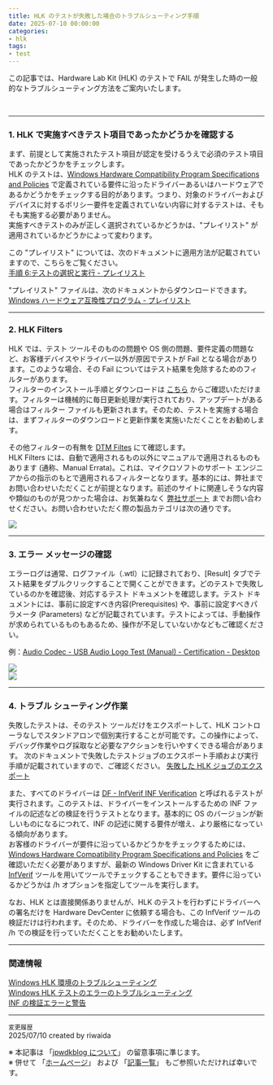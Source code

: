 ```yaml
---
title: HLK のテストが失敗した場合のトラブルシューティング手順
date: 2025-07-10 00:00:00
categories:
- hlk
tags:
- test
---
```

この記事では、Hardware Lab Kit (HLK) のテストで FAIL が発生した時の一般的なトラブルシューティング方法をご案内いたします。
<!-- more -->
<br>

***
### 1. HLK で実施すべきテスト項目であったかどうかを確認する
まず、前提として実施されたテスト項目が認定を受けるうえで必須のテスト項目であったかどうかをチェックします。  
HLK のテストは、[Windows Hardware Compatibility Program Specifications and Policies](https://learn.microsoft.com/en-us/windows-hardware/design/compatibility/whcp-specifications-policies) で定義されている要件に沿ったドライバーあるいはハードウェアであるかどうかをチェックする目的があります。つまり、対象のドライバーおよびデバイスに対するポリシー要件を定義されていない内容に対するテストは、そもそも実施する必要がありません。  
実施すべきテストのみが正しく選択されているかどうかは、"プレイリスト" が適用されているかどうかによって変わります。

この "プレイリスト" については、次のドキュメントに適用方法が記載されていますので、こちらをご覧ください。  
[手順 6:テストの選択と実行 - プレイリスト](https://learn.microsoft.com/ja-jp/windows-hardware/test/hlk/getstarted/step-6-select-and-run-tests#playlists)  

"プレイリスト" ファイルは、次のドキュメントからダウンロードできます。   
[Windows ハードウェア互換性プログラム - プレイリスト](https://learn.microsoft.com/ja-jp/windows-hardware/design/compatibility/#playlists)


***
### 2. HLK Filters
HLK では、テスト ツールそのものの問題や OS 側の問題、要件定義の問題など、お客様デバイスやドライバー以外が原因でテストが Fail となる場合があります。このような場合、その Fail についてはテスト結果を免除するためのフィルターがあります。  
フィルターのインストール手順とダウンロードは [こちら](https://learn.microsoft.com/ja-jp/windows-hardware/test/hlk/user/windows-hardware-lab-kit-filters#to-install-filters) からご確認いただけます。フィルターは機械的に毎日更新処理が実行されており、アップデートがある場合はフィルター ファイルも更新されます。そのため、テストを実施する場合は、まずフィルターのダウンロードと更新作業を実施いただくことをお勧めします。
  
  
その他フィルターの有無を [DTM Filtes](https://partner.microsoft.com/en-us/dashboard/hardware/dtmfilters) にて確認します。  
HLK Filters には、自動で適用されるもの以外にマニュアルで適用されるものもあります (通称、Manual Errata)。これは、マイクロソフトのサポート エンジニアからの指示のもとで適用されるフィルターとなります。基本的には、弊社までお問い合わせいただくことが前提となります。前述のサイトに関連しそうな内容や類似のものが見つかった場合は、お気兼ねなく [弊社サポート](https://support.serviceshub.microsoft.com/supportforbusiness/create) までお問い合わせください。お問い合わせいただく際の製品カテゴリは次の通りです。  
   <div align="left">
   <img src="https://jpwdkblog.github.io/images/troubleshoot-hlk/submitissue.png">
   </div>



***
### 3. エラー メッセージの確認
エラーログは通常、ログファイル（.wtl）に記録されており、[Result] タブでテスト結果をダブルクリックすることで開くことができます。どのテストで失敗しているのかを確認後、対応するテスト ドキュメントを確認します。テスト ドキュメントには、事前に設定すべき内容(Prerequisites) や、事前に設定すべきパラメータ (Parameters) などが記載されています。テストによっては、手動操作が求められているものもあるため、操作が不足していないかなどもご確認ください。

例：[Audio Codec - USB Audio Logo Test (Manual) - Certification - Desktop](https://learn.microsoft.com/en-us/windows-hardware/test/hlk/testref/36b1763e-0c6b-4a6e-a1cf-f4723b8d947b)

   <div align="left">
   <img src="https://jpwdkblog.github.io/images/troubleshoot-hlk/prereq.png">
   </div>

   <div align="left">
   <img src="https://jpwdkblog.github.io/images/troubleshoot-hlk/params.png">
   </div>
   
***  
### 4. トラブル シューティング作業  
失敗したテストは、そのテスト ツールだけをエクスポートして、HLK コントローラなしでスタンドアロンで個別実行することが可能です。この操作によって、デバッグ作業やログ採取など必要なアクションを行いやすくできる場合があります。
次のドキュメントで失敗したテストジョブのエクスポート手順および実行手順が記載されていますので、ご確認ください。
[失敗した HLK ジョブのエクスポート](https://learn.microsoft.com/ja-jp/windows-hardware/test/hlk/user/exporting-a-failed-hlk-job)


また、すべてのドライバーは [DF - InfVerif INF Verification](https://learn.microsoft.com/en-us/windows-hardware/test/hlk/testref/bbcc1b46-d0bf-46c8-85b4-2cd62df34a20) と呼ばれるテストが実行されます。このテストは、ドライバーをインストールするための INF ファイルの記述などの検証を行うテストとなります。基本的に OS のバージョンが新しいものになるにつれて、INF の記述に関する要件が増え、より厳格になっている傾向があります。  
お客様のドライバーが要件に沿っているかどうかをチェックするためには、[Windows Hardware Compatibility Program Specifications and Policies](https://learn.microsoft.com/en-us/windows-hardware/design/compatibility/whcp-specifications-policies) をご確認いただく必要がありますが、最新の Windows Driver Kit に含まれている [InfVerif](https://learn.microsoft.com/en-us/windows-hardware/drivers/devtest/infverif_h) ツールを用いてツールでチェックすることもできます。要件に沿っているかどうかは /h オプションを指定してツールを実行します。  

なお、HLK とは直接関係ありませんが、HLK のテストを行わずにドライバーへの署名だけを Hardware DevCenter に依頼する場合も、この InfVerif ツールの検証だけは行われます。そのため、ドライバーを作成した場合は、必ず InfVerif /h での検証を行っていただくことをお勧めいたします。


***   
### 関連情報
[Windows HLK 環境のトラブルシューティング](https://learn.microsoft.com/ja-jp/windows-hardware/test/hlk/user/troubleshooting-the-windows-hlk-environment)  
[Windows HLK テストのエラーのトラブルシューティング](https://learn.microsoft.com/ja-jp/windows-hardware/test/hlk/user/troubleshooting-windows-hlk-test-failures)  
[INF の検証エラーと警告](https://learn.microsoft.com/ja-jp/windows-hardware/drivers/devtest/inf-validation-errors-and-warnings)



***
`変更履歴`  
2025/07/10 created by riwaida

※ 本記事は 「[jpwdkblog について](https://jpwdkblog.github.io/blog/2020/01/01/aobut-jpwdkblog/)」 の留意事項に準じます。  
※ 併せて 「[ホームページ](https://jpwdkblog.github.io/blog/)」 および 「[記事一覧](https://jpwdkblog.github.io/blog/archives/)」 もご参照いただければ幸いです。  